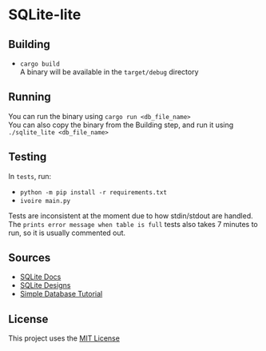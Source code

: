 # SQLite-lite  

## Building  
- `cargo build`  
A binary will be available in the `target/debug` directory  


## Running  
You can run the binary using `cargo run <db_file_name>`  
You can also copy the binary from the Building step, and run it using `./sqlite_lite <db_file_name>`  


## Testing  
In `tests`, run:  
- `python -m pip install -r requirements.txt`  
- `ivoire main.py`  

Tests are inconsistent at the moment due to how stdin/stdout are handled. 
The `prints error message when table is full` tests also takes 7 minutes to run, so it is usually commented out.  


## Sources  
- [SQLite Docs](https://www.sqlite.org/arch.html)  
- [SQLite Designs](https://www.sqlite.org/zipvfs/doc/trunk/www/howitworks.wiki)  
- [Simple Database Tutorial](https://github.com/cstack/db_tutorial)  


## License  
This project uses the [MIT License](LICENSE)
